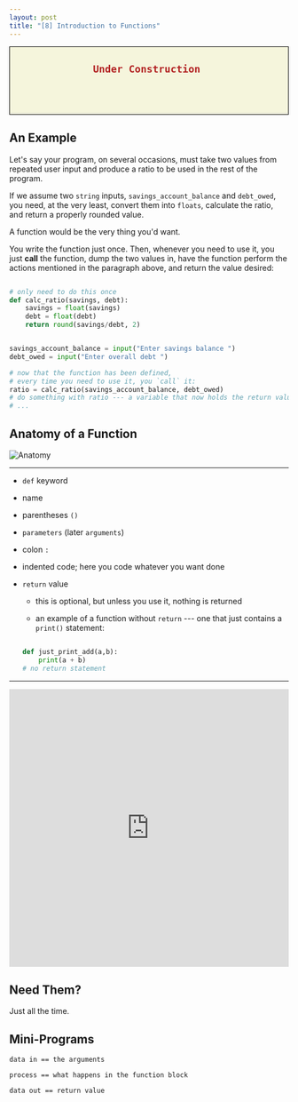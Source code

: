 ```yaml
---
layout: post
title: "[8] Introduction to Functions"
---
```

<div style="border: 1px solid black;background: beige; padding-left: 150px; padding-bottom: 50px">
<h2 style="color:firebrick">

    Under Construction

</h2>
</div>

## An Example

Let's say your program, on several occasions, must take two values from repeated user input and produce a ratio to be used in the rest of the program.

If we assume two `string` inputs, `savings_account_balance` and `debt_owed`, you need, at the very least, convert them into `floats`, calculate the ratio, and return a properly rounded value.

A function would be the very thing you'd want.

You write the function just once.  Then, whenever you need to use it, you just __call__ the function, dump the two values in, have the function perform the actions mentioned in the paragraph above, and return the value desired:

```python

# only need to do this once
def calc_ratio(savings, debt):
    savings = float(savings)
    debt = float(debt)
    return round(savings/debt, 2)


savings_account_balance = input("Enter savings balance ")
debt_owed = input("Enter overall debt ")

# now that the function has been defined,
# every time you need to use it, you `call` it:
ratio = calc_ratio(savings_account_balance, debt_owed)
# do something with ratio --- a variable that now holds the return value
# ...

```

## Anatomy of a Function

![Anatomy](/code/assets/images/functions/anatomy.png)

---

- `def` keyword

- name

- parentheses `()`

- `parameters` (later `arguments`)

- colon `:`

- indented code; here you code whatever you want done

- `return` value

    - this is optional, but unless you use it, nothing is returned

    - an example of a function without `return` --- one that just contains a `print()` statement:

    ```python

    def just_print_add(a,b):
        print(a + b)
    # no return statement
    ```

---

<iframe src="https://trinket.io/embed/python/d801d5e390" width="100%" height="500" frameborder="0" marginwidth="0" marginheight="0" allowfullscreen></iframe>

## Need Them?

Just all the time.

##  Mini-Programs

```
data in == the arguments

process == what happens in the function block

data out == return value
```

